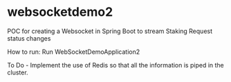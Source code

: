 # websocketdemo2

POC for creating a Websocket in Spring Boot to stream Staking Request status changes


How to run: Run WebSocketDemoApplication2

To Do - Implement the use of Redis so that all the information is piped in the cluster.
